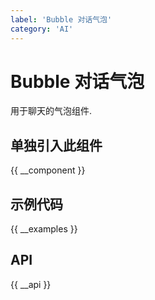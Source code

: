 ```yaml
---
label: 'Bubble 对话气泡'
category: 'AI'
---
```


# Bubble 对话气泡

用于聊天的气泡组件.

## 单独引入此组件

{{ __component }}

## 示例代码

{{ __examples }}

## API

{{ __api }}
